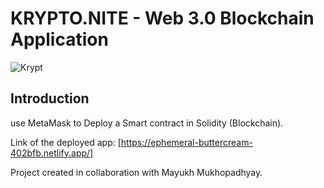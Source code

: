 # KRYPTO.NITE - Web 3.0 Blockchain Application
![Krypt](https://iili.io/HjR9tKg.md.png)

## Introduction
use MetaMask to Deploy a Smart contract in Solidity (Blockchain).

Link of the deployed app: [https://ephemeral-buttercream-402bfb.netlify.app/]




Project created in collaboration with Mayukh Mukhopadhyay.


